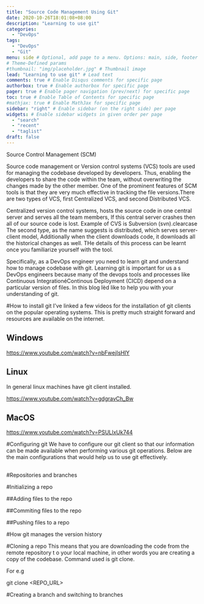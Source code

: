 ```yaml
---
title: "Source Code Management Using Git"
date: 2020-10-26T18:01:08+08:00
description: "Learning to use git"
categories:
  - "DevOps"
tags:
  - "DevOps"
  - "Git"
menu: side # Optional, add page to a menu. Options: main, side, footer
# Theme-Defined params
#thumbnail: "img/placeholder.jpg" # Thumbnail image
lead: "Learning to use git" # Lead text
comments: true # Enable Disqus comments for specific page
authorbox: true # Enable authorbox for specific page
pager: true # Enable pager navigation (prev/next) for specific page
toc: true # Enable Table of Contents for specific page
#mathjax: true # Enable MathJax for specific page
sidebar: "right" # Enable sidebar (on the right side) per page
widgets: # Enable sidebar widgets in given order per page
  - "search"
  - "recent"
  - "taglist"
draft: false
---
```


Source Control Management (SCM)

Source code management or Version control systems (VCS)  tools are used for managing the codebase developed by developers. Thus, enabling the developers to share the code within the team, without overwriting the changes made by the other member. One of the prominent features of SCM tools is that they are very much effective in tracking the file versions.There are two types of VCS, first Centralized VCS, and second Distributed VCS. 

Centralized version control systems, hosts the source code in one central server and serves all the team members, If this central server crashes then all of our source code is lost. Example of CVS is Subversion (svn).clearcase The second type, as the name suggests is distributed, which serves server-client model, Additionally when the client downloads code, it downloads all the historical changes as well. THe details of this process can be learnt once you familiarize yourself with the tool. 

Specifically, as a DevOps engineer you need to learn git and understand how to manage codebase with git. Learning git is important for us a s DevOps engineers because many of the devops tools and processes like Continuous IntegrationéContinous Deployment (CICD) depend on a particular version of files. In this blog Ièd like to help you with your understanding of git. 

#How to install git
I’ve linked a few videos for the installation of git clients on the popular operating systems. This is pretty much straight forward and resources are available on the internet.
 
## Windows 
https://www.youtube.com/watch?v=nbFwejIsHlY

## Linux
In general linux machines have git client installed. 

https://www.youtube.com/watch?v=gdgravCh_Bw


## MacOS 

https://www.youtube.com/watch?v=PSULlxUk744


#Configuring git
We have to configure our git client so that our information can be made available when performing various git operations. Below are the main configurations that would help us to use git effectively. 

##

#Repositories and branches


#Initializing a repo

##Adding files to the repo

##Commiting files to the repo

##Pushing files to a repo

#How git manages the version history

#Cloning a repo
This means that you are downloading the code from the remote repository t o your local machine, in other  words you are creating a copy of the codebase.
Command used is git clone. 

For e.g 

git clone <REPO_URL>



#Creating a branch and switching to branches 


